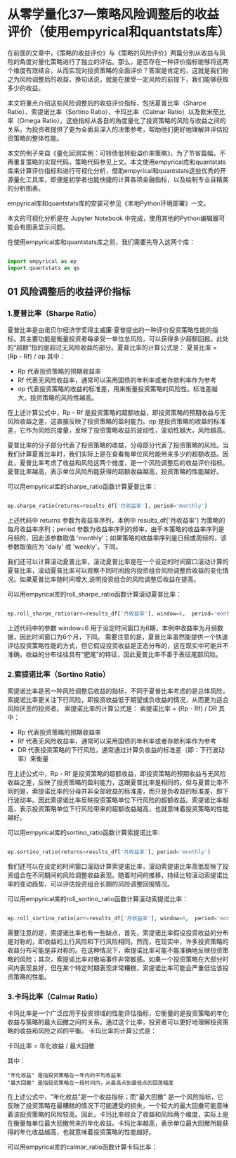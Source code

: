 # 从零学量化37—策略风险调整后的收益评价（使用empyrical和quantstats库）
在前面的文章中，《策略的收益评价》与《策略的风险评价》两篇分别从收益与风险的角度对量化策略进行了独立的评估。那么，是否存在一种评价指标能够将这两个维度有效结合，从而实现对投资策略的全面评价？答案是肯定的，这就是我们称之为风险调整后的收益，换句话说，就是在接受一定风险的前提下，我们能够获取多少的收益。

本文将重点介绍这些风险调整后的收益评价指标，包括夏普比率（Sharpe Ratio）、索提诺比率（Sortino Ratio）、卡玛比率（Calmar Ratio）以及欧米茄比率（Omega Ratio）。这些指标从各自的角度量化了投资策略的风险与收益之间的关系，为投资者提供了更为全面且深入的决策参考，帮助他们更好地理解并评估投资策略的整体性能。

本文的例子来自《量化回测实例：可转债低转股溢价率策略》，为了节省篇幅，不再重复策略的实现代码，策略代码参见上文。本文使用empyrical库和quantstats库来计算评价指标和进行可视化分析，借助empyrical和quantstats这些优秀的开源量化工具库，即便是初学者也能快捷的计算各项金融指标，以及绘制专业且精美的分析图表。

empyrical库和quantstats库的安装可参见《本地Python环境部署》一文。

本文的可视化分析是在 Jupyter Notebook 中完成，使用其他的Python编辑器可能会有图表显示问题。

在使用empyrical库和quantstats库之前，我们需要先导入这两个库：

``` python

import empyrical as ep
import quantstats as qs

```
## 01 风险调整后的收益评价指标
### 1.夏普比率（Sharpe Ratio）
夏普比率是由诺贝尔经济学奖得主威廉·夏普提出的一种评价投资策略性能的指标。其主要功能是衡量投资者每承受一单位总风险，可以获得多少超额回报。此处的“超额”指的是超过无风险收益的部分。夏普比率的计算公式是：
夏普比率 = (Rp - Rf) / σp
其中：

- Rp 代表投资策略的预期收益率
- Rf 代表无风险收益率，通常可以采用国债的年利率或者存款利率作为参考
- σp 代表投资策略的收益的标准差，用来衡量投资策略的风险性。标准差越大，投资策略的风险性越高。

在上述计算公式中，Rp - Rf 是投资策略的超额收益，即投资策略的预期收益与无风险收益之差，这直接反映了投资策略的盈利能力。σp 是投资策略的收益的标准差，它作为风险的度量，反映了投资策略收益的波动性，波动性越大，风险越高。

夏普比率的分子部分代表了投资策略的收益，分母部分代表了投资策略的风险。当我们计算夏普比率时，我们实际上是在查看每单位风险能带来多少的超额收益。因此，夏普比率考虑了收益和风险这两个维度，是一个风险调整后的收益评价指标。夏普比率越高，表示单位风险所能获得的超额收益越高，投资策略的性能越好。

可以用empyrical库的sharpe_ratio函数计算夏普比率：

``` python

ep.sharpe_ratio(returns=results_df['月收益率'], period='monthly')

```
上述代码中 returns 参数为收益率序列，本例中 results_df['月收益率'] 为策略的每月收益率序列；period 参数为收益率序列的频率，由于本策略的收益率序列是月频的，因此该参数取值 'monthly'；如果策略的收益率序列是日频或周频的，该参数取值应为 'daily' 或 'weekly'，下同。

我们还可以计算滚动夏普比率，滚动夏普比率是在一个设定的时间窗口滚动计算的夏普比率，滚动夏普比率可以观察不同时间段内投资组合风险调整后收益的变化情况。如果夏普比率随时间增大,说明投资组合的风险调整后收益在提高。

可以用empyrical库的roll_sharpe_ratio函数计算滚动夏普比率：
``` python

ep.roll_sharpe_ratio(arr=results_df['月收益率'], window=6,  period='monthly')

```
上述代码中的参数 window=6 用于设定时间窗口为6期，本例中收益率为月频数据，因此时间窗口为6个月，下同。
需要注意的是，夏普比率虽然能提供一个快速评估投资策略性能的方式，但它假设投资收益是正态分布的，这在现实中可能并不准确，收益的分布往往具有“肥尾”的特征，因此夏普比率不善于表征尾部风险。
### 2.索提诺比率（Sortino Ratio）
索提诺比率是另一种风险调整后收益的指标，不同于夏普比率考虑的是总体风险，索提诺比率更关注下行风险，即投资收益低于期望或负收益的情况，从而更为适合风险厌恶的投资者。
索提诺比率的计算公式是：
索提诺比率 = (Rp - Rf) / DR
其中：

- Rp 代表投资策略的预期收益率
- Rf 代表无风险收益率，通常可以采用国债的年利率或者存款利率作为参考
- DR 代表投资策略的下行风险，通常通过计算负收益的标准差（即：下行波动率）来衡量

在上述公式中，Rp - Rf 是投资策略的超额收益，即投资策略的预期收益与无风险收益之差，反映了投资策略的盈利能力，这跟夏普比率是相同的。但与夏普比率不同的是，索提诺比率的分母并非全部收益的标准差，而只是负收益的标准差，即下行波动率。因此索提诺比率反映投资策略单位下行风险的超额收益。索提诺比率越高，表示投资策略单位下行风险带来的超额收益越高，也就意味着投资策略的性能越好。

可以用empyrical库的sortino_ratio函数计算索提诺比率:

``` python

ep.sortino_ratio(returns=results_df['月收益率'], period='monthly')

```

我们还可以在设定的时间窗口滚动计算索提诺比率，滚动索提诺比率高低反映了投资组合在不同期间的风险调整收益表现。随着时间的推移，持续比较滚动索提诺比率的变动趋势，可以评估投资组合长期的风险调整回报情况。

可以用empyrical库的roll_sortino_ratio函数计算滚动索提诺比率：
``` python

ep.roll_sortino_ratio(arr=results_df['月收益率'], window=6,  period='monthly')

```
需要注意的是，索提诺比率也有一些缺点，首先，索提诺比率假设投资收益的分布是对称的，即收益的上行风险和下行风险相同。然而，在现实中，许多投资策略的收益分布可能是非对称的。在这种情况下，索提诺比率可能不能准确地反映投资策略的风险；其次，索提诺比率对极端事件非常敏感。如果一个投资策略在大部分时间内表现良好，但在某个特定时期表现非常糟糕，索提诺比率可能会严重低估该投资策略的性能。
### 3.卡玛比率（Calmar Ratio）
卡玛比率是一个广泛应用于投资领域的性能评估指标，它衡量的是投资策略的年化收益与策略的最大回撤之间的关系。通过这个比率，投资者可以更好地理解投资策略的收益和风险之间的平衡。
卡玛比率的计算公式是：

卡玛比率 = 年化收益 / 最大回撤

其中：

    "年化收益" 是指投资策略在一年内的平均收益率
    "最大回撤" 是指投资策略在一段时间内，从最高点到最低点的回落幅度

在上述公式中，"年化收益"是一个收益指标；而"最大回撤" 是一个风险指标，它反映了投资策略在最糟糕的情况下可能遭受的损失，一个较大的最大回撤可能意味着该投资策略的风险较高。因此，卡玛比率综合了收益和风险两个维度，实际上是在衡量每单位最大回撤带来的年化收益。卡玛比率越高，表示单位最大回撤所能获得的年化收益越高，也就意味着投资策略的性能越好。

可以用empyrical库的calmar_ratio函数计算卡玛比率：
